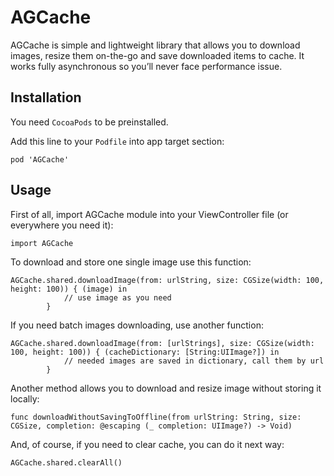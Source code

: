 # AGCache
AGCache is simple and lightweight library that allows you to download images, resize them on-the-go and save downloaded items to cache. It works fully asynchronous so you’ll never face performance issue.

## Installation
You need `CocoaPods` to be preinstalled.

Add this line to your `Podfile` into app target section:

```
pod 'AGCache'
```

## Usage
First of all, import AGCache module into your ViewController file (or everywhere you need it):

```
import AGCache
```

To download and store one single image use this function:

```
AGCache.shared.downloadImage(from: urlString, size: CGSize(width: 100, height: 100)) { (image) in
            // use image as you need
        }
```

If you need batch images downloading, use another function:
```
AGCache.shared.downloadImage(from: [urlStrings], size: CGSize(width: 100, height: 100)) { (cacheDictionary: [String:UIImage?]) in
            // needed images are saved in dictionary, call them by url
        }
```

Another method allows you to download and resize image without storing it locally:

```
func downloadWithoutSavingToOffline(from urlString: String, size: CGSize, completion: @escaping (_ completion: UIImage?) -> Void)
```

And, of course, if you need to clear cache, you can do it next way:

```
AGCache.shared.clearAll()
```
